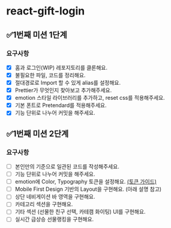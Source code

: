 # react-gift-login

## ✅1번째 미션 1단계

### 요구사항

- [x] 홈과 로그인(WIP) 레포지토리를 클론해요.
- [x] 불필요한 파일, 코드를 정리해요.
- [x] 절대경로로 Import 할 수 있게 alias를 설정해요.
- [x] Prettier가 무엇인지 찾아보고 추가해주세요.
- [x] emotion 스타일 라이브러리를 추가하고, reset css를 적용해주세요.
- [x] 기본 폰트로 Pretendard를 적용해주세요.
- [x] 기능 단위로 나누어 커밋을 해주세요.

## ✅1번째 미션 2단계

### 요구사항

- [ ] 본인만의 기준으로 일관된 코드를 작성해주세요.
- [ ] 기능 단위로 나누어 커밋을 해주세요.
- [ ] emotion에 Color, Typography 토큰을 설정해요. [(토큰 가이드)](https://edu.nextstep.camp/s/0eoNzeZS/ls/lNeUqOll)
- [ ] Mobile First Design 기반의 Layout을 구현해요. (아래 설명 참고)
- [ ] 상단 네비게이션 바 영역을 구현해요.
- [ ] 카테고리 섹션을 구현해요.
- [ ] 기타 섹션 (선물한 친구 선택, 카테캠 화이팅) UI를 구현해요.
- [ ] 실시간 급상승 선물랭킹을 구현해요.

